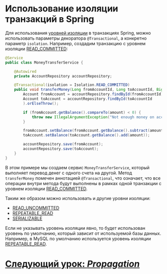 # Использование изоляции транзакций в Spring

Для использования [уровней изоляции](principles/isolation.md) в транзакциях Spring, можно использовать параметры
декоратора `@Transactional`, а конкретно параметр `isolation`. Например, создадим транзакцию с уровнем изоляции
[READ_COMMITTED](isolation-levels/read-committed.md):

```java
@Service
public class MoneyTransferService {

    @Autowired
    private AccountRepository accountRepository;

    @Transactional(isolation = Isolation.READ_COMMITTED)
    public void transferMoney(Long fromAccountId, Long toAccountId, BigDecimal amount) {
        Account fromAccount = accountRepository.findById(fromAccountId).orElseThrow();
        Account toAccount = accountRepository.findById(toAccountId
        ).orElseThrow();

        if (fromAccount.getBalance().compareTo(amount) < 0) {
            throw new IllegalArgumentException("Not enough money on account");
        }

        fromAccount.setBalance(fromAccount.getBalance().subtract(amount));
        toAccount.setBalance(toAccount.getBalance().add(amount));

        accountRepository.save(fromAccount);
        accountRepository.save(toAccount);
    }
}
```

В этом примере мы создаем сервис `MoneyTransferService`, который выполняет перевод денег с одного счета на другой.
Метод `transferMoney` помечен аннотацией `@Transactional`, что означает, что все операции внутри метода будут выполнены
в рамках одной транзакции с уровнем изоляции [READ_COMMITTED](isolation-levels/read-committed.md).

Таким же образом можно использовать и другие уровни изоляции:
- [READ_UNCOMMITTED](isolation-levels/read-uncommitted.md)
- [REPEATABLE_READ](isolation-levels/repeatable-read.md)
- [SERIALIZABLE](isolation-levels/serializable.md)

Если не указывать уровень изоляции явно, то будет использован уровень по умолчанию, который зависит от используемой базы
данных. Например, в MySQL по умолчанию используется уровень изоляции [REPEATABLE_READ](isolation-levels/repeatable-read.md).

# [**Следующий урок**: *Propagation*](propagation.md)